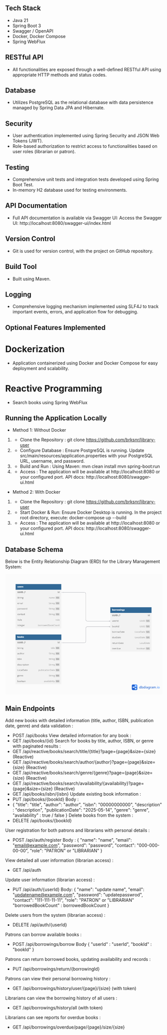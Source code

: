 ## Tech Stack
- Java 21
- Spring Boot 3
- Swagger / OpenAPI
- Docker, Docker Compose
- Spring WebFlux

## RESTful API
- All functionalities are exposed through a well-defined RESTful API using appropriate HTTP methods and status codes.

## Database
- Utilizes PostgreSQL as the relational database with data persistence managed by Spring Data JPA and Hibernate.

## Security
- User authentication implemented using Spring Security and JSON Web Tokens (JWT).
- Role-based authorization to restrict access to functionalities based on user roles (librarian or patron).

## Testing
- Comprehensive unit tests and integration tests developed using Spring Boot Test.
- In-memory H2 database used for testing environments.

## API Documentation
- Full API documentation is available via Swagger UI:
Access the Swagger UI: http://localhost:8080/swagger-ui/index.html

## Version Control
- Git is used for version control, with the project on GitHub repository.

## Build Tool
- Built using Maven.

## Logging
- Comprehensive logging mechanism implemented using SLF4J to track important events, errors, and application flow for debugging.

## Optional Features Implemented

# Dockerization
- Application containerized using Docker and Docker Compose for easy deployment and scalability.

# Reactive Programming
- Search books using Spring WebFlux


## Running the Application Locally

* Method 1: Without Docker

1. - Clone the Repository :
git clone https://github.com/brksnr/library-user

2. - Configure Database :
Ensure PostgreSQL is running.
Update src/main/resources/application.properties with your PostgreSQL URL, username, and password.

3. - Build and Run :
Using Maven:
mvn clean install
mvn spring-boot:run

4. - Access :
The application will be available at http://localhost:8080 or your configured port.
API docs: http://localhost:8080/swagger-ui.html

* Method 2: With Docker

1. - Clone the Repository :
git clone https://github.com/brksnr/library-user

2. - Start Docker & Run:
Ensure Docker Desktop is running. In the project root directory, execute:
docker-compose up --build

3. - Access :
The application will be available at http://localhost:8080 or your configured port.
API docs: http://localhost:8080/swagger-ui.html

## Database Schema
Below is the Entity Relationship Diagram (ERD) for the Library Management System:

![Database Schema](./images/library-management.png)

## Main Endpoints

Add new books with detailed information (title, author, ISBN, publication date, genre) and data validation :
* POST /api/books
View detailed information for any book :
* GET /api/books/{id}
Search for books by title, author, ISBN, or genre with paginated results :
* GET /api/reactive/books/search/title/{title}?page={page}&size={size} (Reactive)
* GET /api/reactive/books/search/author/{author}?page={page}&size={size} (Reactive)
* GET /api/reactive/books/search/genre/{genre}?page={page}&size={size} (Reactive) 
* GET /api/reactive/books/search/availability/{availability}?page={page}&size={size} (Reactive)
* GET /api/books/isbn/{isbn}
Update existing book information :
* PUT /api/books/{bookId}
Body :
* {
  "title": "title",
  "author": "author",
  "isbn": "00000000000",
  "description" : "description",
  "publicationDate": "2025-05-14",
  "genre": "genre",
  "availability" : true / false
}
Delete books from the system :
* DELETE /api/books/{bookId}

User registration for both patrons and librarians with personal details :
* POST /api/auth/register
Body :
{
    "name": "name",
    "email": "email@example.com",
    "password": "password",
    "contact": "000-000-00-00",
    "role": "PATRON" or "LIBRARIAN"
}

View detailed all user information (librarian access) :
* GET /api/auth

Update user information (librarian access) :
* PUT /api/auth/{userId}
Body:
{
    "name": "update name",
    "email": "updatename@example.com",
    "password": "updatepasswrod",
    "contact": "111-111-11-11",
    "role": "PATRON" or "LIBRARIAN"
    "borrowedBookCount" : borrowedBookCount
}

Delete users from the system (librarian access) :
* DELETE /api/auth/{userId}

Patrons can borrow available books :
* POST /api/borrowings/borrow
Body
{
    "userId" : "userId",
    "bookId" : "bookId"
}

Patrons can return borrowed books, updating availability and records :
* PUT /api/borrowings/return/{borrowingId}

Patrons can view their personal borrowing history :
* GET /api/borrowings/history/user/{page}/{size} (with token)

Librarians can view the borrowing history of all users : 
* GET /api/borrowings/history/all (with token)

Librarians can see reports for overdue books :
* GET /api/borrowings/overdue/page/{page}/size/{size}







